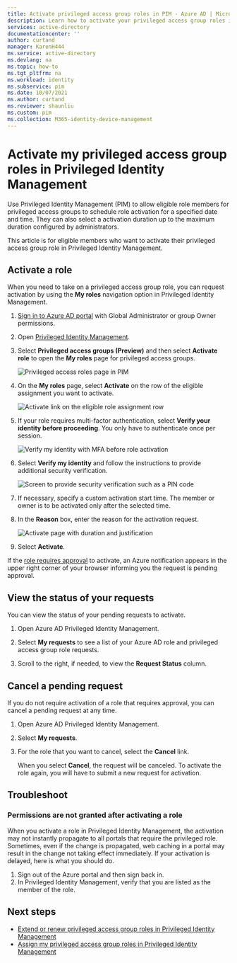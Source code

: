 ```yaml
---
title: Activate privileged access group roles in PIM - Azure AD | Microsoft Docs
description: Learn how to activate your privileged access group roles in Azure AD Privileged Identity Management (PIM).
services: active-directory
documentationcenter: ''
author: curtand
manager: KarenH444
ms.service: active-directory
ms.devlang: na
ms.topic: how-to
ms.tgt_pltfrm: na
ms.workload: identity
ms.subservice: pim
ms.date: 10/07/2021
ms.author: curtand
ms.reviewer: shaunliu
ms.custom: pim
ms.collection: M365-identity-device-management
---
```


# Activate my privileged access group roles in Privileged Identity Management

Use Privileged Identity Management (PIM) to allow eligible role members for privileged access groups to schedule role activation for a specified date and time. They can also select a activation duration up to the maximum duration configured by administrators.

This article is for eligible members who want to activate their privileged access group role in Privileged Identity Management.

## Activate a role

When you need to take on a privileged access group role, you can request activation by using the **My roles** navigation option in Privileged Identity Management.

1. [Sign in to Azure AD portal](https://aad.portal.azure.com) with Global Administrator or group Owner permissions.

1. Open [Privileged Identity Management](https://portal.azure.com/#blade/Microsoft_Azure_PIMCommon/CommonMenuBlade/quickStart).

1. Select **Privileged access groups (Preview)** and then select **Activate role** to open the **My roles** page for privileged access groups.

    ![Privileged access roles page in PIM](./media/groups-activate-roles/groups-select-group.png)

1. On the **My roles** page, select **Activate** on the row of the eligible assignment you want to activate.

    ![Activate link on the eligible role assignment row](./media/groups-activate-roles/groups-activate-link.png)

1. If your role requires multi-factor authentication, select **Verify your identity before proceeding**. You only have to authenticate once per session.

    ![Verify my identity with MFA before role activation](./media/groups-activate-roles/groups-my-roles-mfa.png)

1. Select **Verify my identity** and follow the instructions to provide additional security verification.

    ![Screen to provide security verification such as a PIN code](./media/groups-activate-roles/groups-mfa-enter-code.png)

1. If necessary, specify a custom activation start time. The member or owner is to be activated only after the selected time.

1. In the **Reason** box, enter the reason for the activation request.

    ![Activate page with duration and justification](./media/groups-activate-roles/groups-activate-page.png)

1. Select **Activate**.

If the [role requires approval](pim-resource-roles-approval-workflow.md) to activate, an Azure notification appears in the upper right corner of your browser informing you the request is pending approval.

## View the status of your requests

You can view the status of your pending requests to activate.

1. Open Azure AD Privileged Identity Management.

1. Select **My requests** to see a list of your Azure AD role and privileged access group role requests.

1. Scroll to the right, if needed, to view the **Request Status** column.

## Cancel a pending request

If you do not require activation of a role that requires approval, you can cancel a pending request at any time.

1. Open Azure AD Privileged Identity Management.

1. Select **My requests**.

1. For the role that you want to cancel, select the **Cancel** link.

    When you select **Cancel**, the request will be canceled. To activate the role again, you will have to submit a new request for activation.

## Troubleshoot

### Permissions are not granted after activating a role

When you activate a role in Privileged Identity Management, the activation may not instantly propagate to all portals that require the privileged role. Sometimes, even if the change is propagated, web caching in a portal may result in the change not taking effect immediately. If your activation is delayed, here is what you should do.

1. Sign out of the Azure portal and then sign back in.
1. In Privileged Identity Management, verify that you are listed as the member of the role.

## Next steps

- [Extend or renew privileged access group roles in Privileged Identity Management](groups-renew-extend.md)
- [Assign my privileged access group roles in Privileged Identity Management](groups-assign-member-owner.md)
